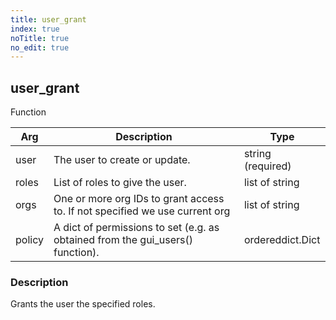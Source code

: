 ```yaml
---
title: user_grant
index: true
noTitle: true
no_edit: true
---
```




<div class="vql_item"></div>


## user_grant
<span class='vql_type pull-right page-header'>Function</span>



<div class="vqlargs"></div>

Arg | Description | Type
----|-------------|-----
user|The user to create or update.|string (required)
roles|List of roles to give the user.|list of string
orgs|One or more org IDs to grant access to. If not specified we use current org|list of string
policy|A dict of permissions to set (e.g. as obtained from the gui_users() function).|ordereddict.Dict

### Description

Grants the user the specified roles.


